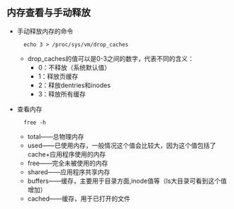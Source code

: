 ## 内存查看与手动释放
- 手动释放内存的命令

		echo 3 > /proc/sys/vm/drop_caches 
    - drop_caches的值可以是0-3之间的数字，代表不同的含义：
        - 0：不释放（系统默认值）
        - 1：释放页缓存
        - 2：释放dentries和inodes
        - 3：释放所有缓存
- 查看内存

		free -h
    - total——总物理内存
	- used——已使用内存，一般情况这个值会比较大，因为这个值包括了cache+应用程序使用的内存
	- free——完全未被使用的内存
	- shared——应用程序共享内存
	- buffers——缓存，主要用于目录方面,inode值等（ls大目录可看到这个值增加）
	- cached——缓存，用于已打开的文件